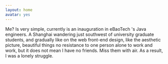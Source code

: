 ```yaml
---
layout: home
avatar: yes
---
```


Me? Is very simple, currently is an inauguration in eBaoTech 's Java engineers. A Shanghai wandering just southwest of university graduate students, and gradually like on the web front-end design, like the aesthetic picture, beautiful things no resistance to one person alone to work and work, but it does not mean I have no friends. Miss them with air. As a result, I was a lonely struggle.
